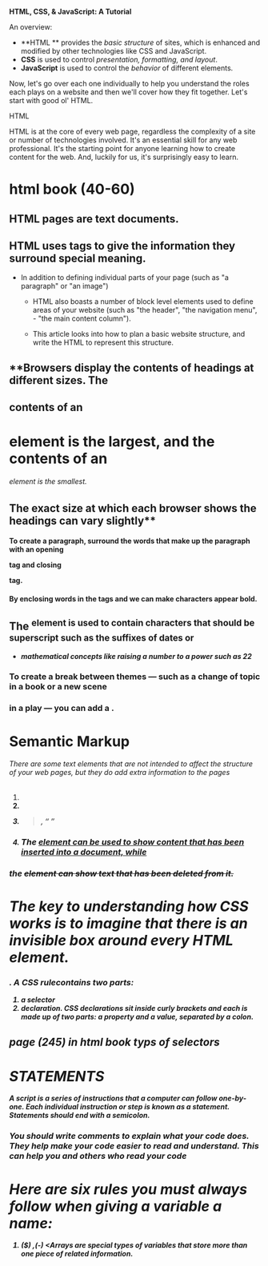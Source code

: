 **HTML, CSS, &amp; JavaScript: A Tutorial**

An overview:

- **HTML ** provides the _basic structure_ of sites, which is enhanced and modified by other technologies like CSS and JavaScript.
- **CSS**  is used to control _presentation, formatting, and layout_.
- **JavaScript**  is used to control the _behavior_ of different elements.

Now, let&#39;s go over each one individually to help you understand the roles each plays on a website and then we&#39;ll cover how they fit together. Let&#39;s start with good ol&#39; HTML.

HTML

HTML is at the core of every web page, regardless the complexity of a site or number of technologies involved. It&#39;s an essential skill for any web professional. It&#39;s the starting point for anyone learning how to create content for the web. And, luckily for us, it&#39;s surprisingly easy to learn.



# html book (40-60)
## HTML pages are text documents.
## HTML uses tags to give the information they surround special meaning.
- In addition to defining individual parts of your page (such as "a paragraph" or "an image")
 
  - HTML also boasts a number of block level elements used to define areas of your website (such as "the header", "the navigation menu", - "the main content column").

  -  This article looks into how to plan a basic website structure, and write the HTML to represent this structure.

## **Browsers display the contents of headings at different sizes. The
## contents of an <h1> element is the largest, and the contents of an <h6> element is the smallest.
## The exact size at which each browser shows the headings can vary slightly**

#### To create a paragraph, surround the words that make up the paragraph with an opening <p> tag and closing </p> tag.
#### By enclosing words in the tags <b> and </b> we can make characters appear bold.
## The <sup> element is used to contain characters that should be superscript such as the suffixes of dates or
- ***mathematical concepts like raising a number to a power such as 22***
### To create a break between themes — such as a change of topic in a book or a new scene
### in a play — you can add a .
# Semantic Markup
###### There are some text elements that are not intended to affect the structure of your web pages, but they do add extra information to the pages 
1. <strong>
2. <em>
3. <blockquote> , <q>
4. ### The <ins> element can be used to show content that has been inserted into a document, while
### the <del> element can show text that has been deleted from it.

# The key to understanding how CSS works is to imagine that there is an invisible box around every HTML element.
### . A CSS rulecontains two parts:
1. a selector  
2. declaration. CSS declarations sit inside curly brackets and each is made up of two parts: a property and a value, separated by a colon.

## page (245) in html book  typs of selectors
# STATEMENTS
A script is a series of instructions that a computer can follow one-by-one.
Each individual instruction or step is known as a statement.
Statements should end with a semicolon. 

<h3>You should write comments to explain what your code does.
They help make your code easier to read and understand.
This can help you and others who read your code <h3>

# Here are six rules you must always follow when giving a variable a name: 
1. ($) ,(-)
<Arrays are special types of variables that store more
than one piece of related information.
